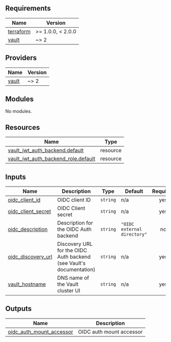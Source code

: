 <!-- BEGIN_TF_DOCS -->
## Requirements

| Name | Version |
|------|---------|
| <a name="requirement_terraform"></a> [terraform](#requirement\_terraform) | >= 1.0.0, < 2.0.0 |
| <a name="requirement_vault"></a> [vault](#requirement\_vault) | ~> 2 |

## Providers

| Name | Version |
|------|---------|
| <a name="provider_vault"></a> [vault](#provider\_vault) | ~> 2 |

## Modules

No modules.

## Resources

| Name | Type |
|------|------|
| [vault_jwt_auth_backend.default](https://registry.terraform.io/providers/hashicorp/vault/latest/docs/resources/jwt_auth_backend) | resource |
| [vault_jwt_auth_backend_role.default](https://registry.terraform.io/providers/hashicorp/vault/latest/docs/resources/jwt_auth_backend_role) | resource |

## Inputs

| Name | Description | Type | Default | Required |
|------|-------------|------|---------|:--------:|
| <a name="input_oidc_client_id"></a> [oidc\_client\_id](#input\_oidc\_client\_id) | OIDC client ID | `string` | n/a | yes |
| <a name="input_oidc_client_secret"></a> [oidc\_client\_secret](#input\_oidc\_client\_secret) | OIDC Client secret | `string` | n/a | yes |
| <a name="input_oidc_description"></a> [oidc\_description](#input\_oidc\_description) | Description for the OIDC Auth backend | `string` | `"OIDC external directory"` | no |
| <a name="input_oidc_discovery_url"></a> [oidc\_discovery\_url](#input\_oidc\_discovery\_url) | Discovery URL for the OIDC Auth backend (see Vault's documentation) | `string` | n/a | yes |
| <a name="input_vault_hostname"></a> [vault\_hostname](#input\_vault\_hostname) | DNS name of the Vault cluster UI | `string` | n/a | yes |

## Outputs

| Name | Description |
|------|-------------|
| <a name="output_oidc_auth_mount_accessor"></a> [oidc\_auth\_mount\_accessor](#output\_oidc\_auth\_mount\_accessor) | OIDC auth mount accessor |
<!-- END_TF_DOCS -->